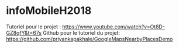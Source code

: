 # infoMobileH2018
Tutoriel pour le projet :
https://www.youtube.com/watch?v=Ot8D-GZ8qfY&t=67s
Github pour le tutoriel du projet:
https://github.com/priyankapakhale/GoogleMapsNearbyPlacesDemo
